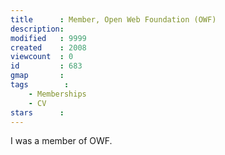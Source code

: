 ```yaml
---
title      : Member, Open Web Foundation (OWF)
description: 
modified   : 9999
created    : 2008
viewcount  : 0
id         : 683
gmap       : 
tags        :
    - Memberships
    - CV
stars      : 
---
```


I was a member of OWF.
